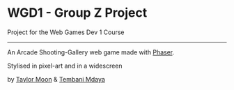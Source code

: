 # WGD1 - Group Z Project

Project for the Web Games Dev 1 Course

---

An Arcade Shooting-Gallery web game made with [Phaser](https://phaser.io/).

Stylised in pixel-art and in a widescreen 

by [Taylor Moon](https://github.com/TaylorMN) & [Tembani Mdaya](https://github.com/tj3k)
